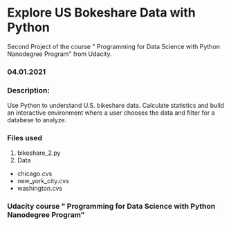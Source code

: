 # Explore US Bokeshare Data with Python
Second Project of the course " Programming for Data Science with Python Nanodegree Program" from Udacity.

### 04.01.2021

### Description:
 Use Python to understand U.S. bikeshare data. Calculate statistics and build an interactive environment where a user chooses the data and filter for a databese to analyze.

### Files used
1. bikeshare_2.py
2. Data
 * chicago.cvs
 * new_york_city.cvs
 * washington.cvs

### Udacity course " Programming for Data Science with Python Nanodegree Program"
